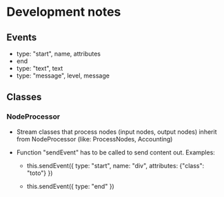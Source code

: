 # Development notes

## Events

- type: "start", name, attributes
- end
- type: "text", text
- type: "message", level, message


## Classes

### NodeProcessor

- Stream classes that process nodes (input nodes, output nodes)
  inherit from NodeProcessor (like: ProcessNodes, Accounting)

- Function "sendEvent" has to be called to send content out. Examples:

    - this.sendEvent({
        type: "start",
        name: "div",
        attributes: {"class": "toto"}
      })

    - this.sendEvent({ type: "end" })
